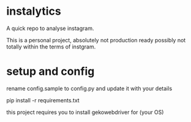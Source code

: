 # instalytics

A quick repo to analyse instagram.

This is a personal project, absolutely not production ready possibly not totally within the terms of instgram.


# setup and config

rename config.sample to config.py and update it with your details

pip install -r requirements.txt

this project requires you to install gekowebdriver for (your OS)
